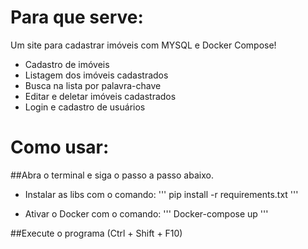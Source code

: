 # Para que serve:
Um site para cadastrar imóveis com MYSQL e Docker Compose!


* Cadastro de imóveis
* Listagem dos imóveis cadastrados
* Busca na lista por palavra-chave
* Editar e deletar imóveis cadastrados
* Login e cadastro de usuários

# Como usar:

##Abra o terminal e siga o passo a passo abaixo.

* Instalar as libs com o comando:
'''
pip install -r requirements.txt
'''

* Ativar o Docker com o comando:
'''
Docker-compose up
'''

##Execute o programa (Ctrl + Shift + F10)
